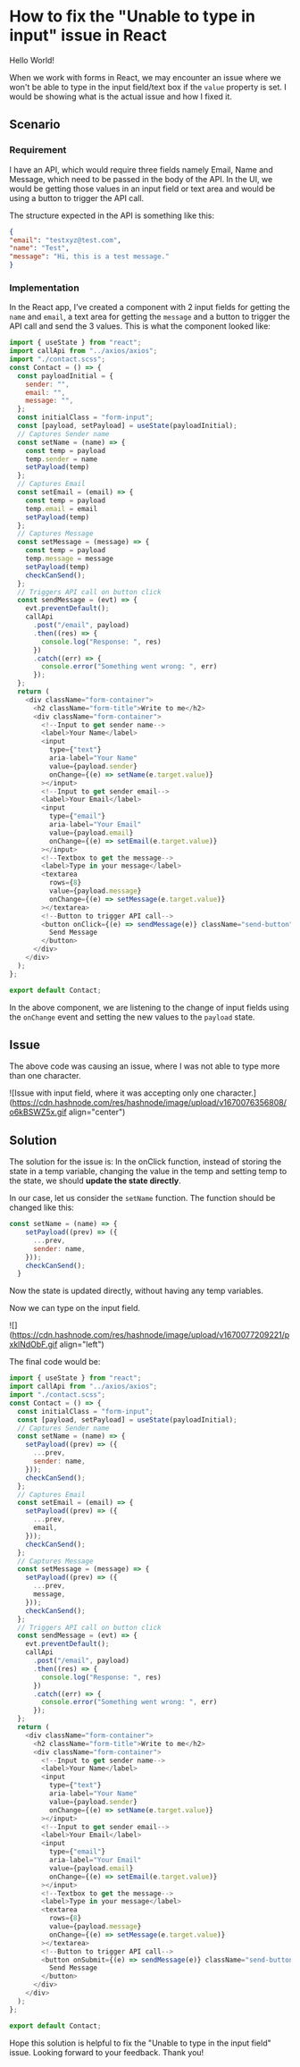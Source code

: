 # How to fix the "Unable to type in input" issue in React

Hello World!

When we work with forms in React, we may encounter an issue where we won't be able to type in the input field/text box if the `value` property is set. I would be showing what is the actual issue and how I fixed it.

## Scenario

### Requirement

I have an API, which would require three fields namely Email, Name and Message, which need to be passed in the body of the API. In the UI, we would be getting those values in an input field or text area and would be using a button to trigger the API call.

The structure expected in the API is something like this:

```json
{
"email": "testxyz@test.com",
"name": "Test",
"message": "Hi, this is a test message."
}
```

### Implementation

In the React app, I've created a component with 2 input fields for getting the `name` and `email`, a text area for getting the `message` and a button to trigger the API call and send the 3 values. This is what the component looked like:

```javascript
import { useState } from "react";
import callApi from "../axios/axios";
import "./contact.scss";
const Contact = () => {
  const payloadInitial = {
    sender: "",
    email: "",
    message: "",
  };
  const initialClass = "form-input";
  const [payload, setPayload] = useState(payloadInitial);
  // Captures Sender name
  const setName = (name) => {
    const temp = payload
    temp.sender = name
    setPayload(temp)
  };
  // Captures Email
  const setEmail = (email) => {
    const temp = payload
    temp.email = email
    setPayload(temp)
  };
  // Captures Message
  const setMessage = (message) => {
    const temp = payload
    temp.message = message
    setPayload(temp)
    checkCanSend();
  };
  // Triggers API call on button click
  const sendMessage = (evt) => {
    evt.preventDefault();
    callApi
      .post("/email", payload)
      .then((res) => {
        console.log("Response: ", res)
      })
      .catch((err) => {
        console.error("Something went wrong: ", err)
      });
  };
  return (
    <div className="form-container">
      <h2 className="form-title">Write to me</h2>
      <div className="form-container">
        <!--Input to get sender name-->
        <label>Your Name</label>
        <input
          type={"text"}
          aria-label="Your Name"
          value={payload.sender}
          onChange={(e) => setName(e.target.value)}
        ></input>
        <!--Input to get sender email-->
        <label>Your Email</label>
        <input
          type={"email"}
          aria-label="Your Email"
          value={payload.email}
          onChange={(e) => setEmail(e.target.value)}
        ></input>
        <!--Textbox to get the message-->
        <label>Type in your message</label>
        <textarea
          rows={8}
          value={payload.message}
          onChange={(e) => setMessage(e.target.value)}
        ></textarea>
        <!--Button to trigger API call-->
        <button onClick={(e) => sendMessage(e)} className="send-button">
          Send Message
        </button>
      </div>
    </div>
  );
};

export default Contact;
```

In the above component, we are listening to the change of input fields using the `onChange` event and setting the new values to the `payload` state.

## Issue

The above code was causing an issue, where I was not able to type more than one character.

![Issue with input field, where it was accepting only one character.](https://cdn.hashnode.com/res/hashnode/image/upload/v1670076356808/o6kBSWZ5x.gif align="center")

## Solution

The solution for the issue is: In the onClick function, instead of storing the state in a temp variable, changing the value in the temp and setting temp to the state, we should **update the state directly**.

In our case, let us consider the `setName` function. The function should be changed like this:

```javascript
const setName = (name) => {
    setPayload((prev) => ({
      ...prev,
      sender: name,
    }));
    checkCanSend();
  }
```

Now the state is updated directly, without having any temp variables.

Now we can type on the input field.

![](https://cdn.hashnode.com/res/hashnode/image/upload/v1670077209221/pxklNdObF.gif align="left")

The final code would be:

```javascript
import { useState } from "react";
import callApi from "../axios/axios";
import "./contact.scss";
const Contact = () => {
  const initialClass = "form-input";
  const [payload, setPayload] = useState(payloadInitial);
  // Captures Sender name
  const setName = (name) => {
    setPayload((prev) => ({
      ...prev,
      sender: name,
    }));
    checkCanSend();
  };
  // Captures Email
  const setEmail = (email) => {
    setPayload((prev) => ({
      ...prev,
      email,
    }));
    checkCanSend();
  };
  // Captures Message
  const setMessage = (message) => {
    setPayload((prev) => ({
      ...prev,
      message,
    }));
    checkCanSend();
  };
  // Triggers API call on button click
  const sendMessage = (evt) => {
    evt.preventDefault();
    callApi
      .post("/email", payload)
      .then((res) => {
        console.log("Response: ", res)
      })
      .catch((err) => {
        console.error("Something went wrong: ", err)
      });
  };
  return (
    <div className="form-container">
      <h2 className="form-title">Write to me</h2>
      <div className="form-container">
        <!--Input to get sender name-->
        <label>Your Name</label>
        <input
          type={"text"}
          aria-label="Your Name"
          value={payload.sender}
          onChange={(e) => setName(e.target.value)}
        ></input>
        <!--Input to get sender email-->
        <label>Your Email</label>
        <input
          type={"email"}
          aria-label="Your Email"
          value={payload.email}
          onChange={(e) => setEmail(e.target.value)}
        ></input>
        <!--Textbox to get the message-->
        <label>Type in your message</label>
        <textarea
          rows={8}
          value={payload.message}
          onChange={(e) => setMessage(e.target.value)}
        ></textarea>
        <!--Button to trigger API call-->
        <button onSubmit={(e) => sendMessage(e)} className="send-button">
          Send Message
        </button>
      </div>
    </div>
  );
};

export default Contact;
```

Hope this solution is helpful to fix the "Unable to type in the input field" issue. Looking forward to your feedback. Thank you!